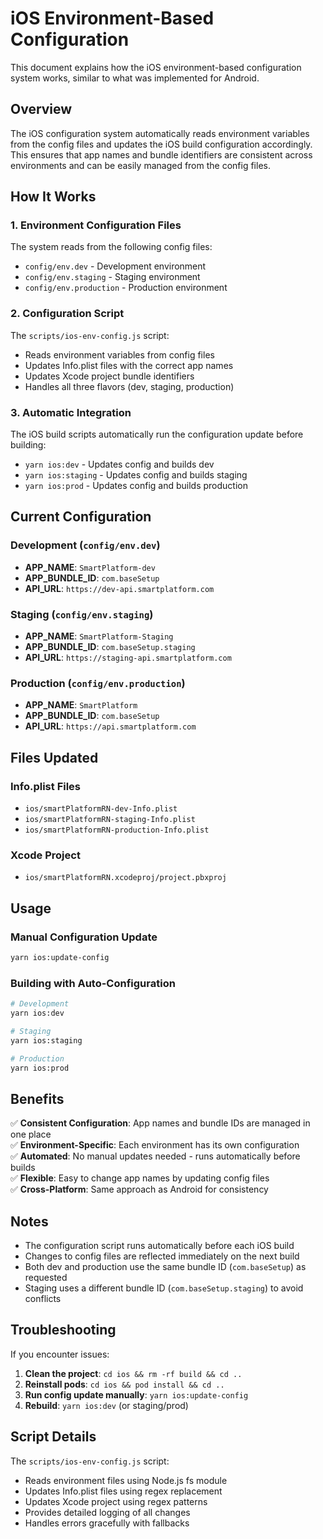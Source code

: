 # iOS Environment-Based Configuration

This document explains how the iOS environment-based configuration system works, similar to what was implemented for Android.

## Overview

The iOS configuration system automatically reads environment variables from the config files and updates the iOS build configuration accordingly. This ensures that app names and bundle identifiers are consistent across environments and can be easily managed from the config files.

## How It Works

### 1. Environment Configuration Files

The system reads from the following config files:

- `config/env.dev` - Development environment
- `config/env.staging` - Staging environment
- `config/env.production` - Production environment

### 2. Configuration Script

The `scripts/ios-env-config.js` script:

- Reads environment variables from config files
- Updates Info.plist files with the correct app names
- Updates Xcode project bundle identifiers
- Handles all three flavors (dev, staging, production)

### 3. Automatic Integration

The iOS build scripts automatically run the configuration update before building:

- `yarn ios:dev` - Updates config and builds dev
- `yarn ios:staging` - Updates config and builds staging
- `yarn ios:prod` - Updates config and builds production

## Current Configuration

### Development (`config/env.dev`)

- **APP_NAME**: `SmartPlatform-dev`
- **APP_BUNDLE_ID**: `com.baseSetup`
- **API_URL**: `https://dev-api.smartplatform.com`

### Staging (`config/env.staging`)

- **APP_NAME**: `SmartPlatform-Staging`
- **APP_BUNDLE_ID**: `com.baseSetup.staging`
- **API_URL**: `https://staging-api.smartplatform.com`

### Production (`config/env.production`)

- **APP_NAME**: `SmartPlatform`
- **APP_BUNDLE_ID**: `com.baseSetup`
- **API_URL**: `https://api.smartplatform.com`

## Files Updated

### Info.plist Files

- `ios/smartPlatformRN-dev-Info.plist`
- `ios/smartPlatformRN-staging-Info.plist`
- `ios/smartPlatformRN-production-Info.plist`

### Xcode Project

- `ios/smartPlatformRN.xcodeproj/project.pbxproj`

## Usage

### Manual Configuration Update

```bash
yarn ios:update-config
```

### Building with Auto-Configuration

```bash
# Development
yarn ios:dev

# Staging
yarn ios:staging

# Production
yarn ios:prod
```

## Benefits

✅ **Consistent Configuration**: App names and bundle IDs are managed in one place  
✅ **Environment-Specific**: Each environment has its own configuration  
✅ **Automated**: No manual updates needed - runs automatically before builds  
✅ **Flexible**: Easy to change app names by updating config files  
✅ **Cross-Platform**: Same approach as Android for consistency

## Notes

- The configuration script runs automatically before each iOS build
- Changes to config files are reflected immediately on the next build
- Both dev and production use the same bundle ID (`com.baseSetup`) as requested
- Staging uses a different bundle ID (`com.baseSetup.staging`) to avoid conflicts

## Troubleshooting

If you encounter issues:

1. **Clean the project**: `cd ios && rm -rf build && cd ..`
2. **Reinstall pods**: `cd ios && pod install && cd ..`
3. **Run config update manually**: `yarn ios:update-config`
4. **Rebuild**: `yarn ios:dev` (or staging/prod)

## Script Details

The `scripts/ios-env-config.js` script:

- Reads environment files using Node.js fs module
- Updates Info.plist files using regex replacement
- Updates Xcode project using regex patterns
- Provides detailed logging of all changes
- Handles errors gracefully with fallbacks
